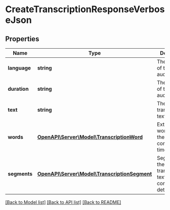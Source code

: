# CreateTranscriptionResponseVerboseJson

## Properties
Name | Type | Description | Notes
------------ | ------------- | ------------- | -------------
**language** | **string** | The language of the input audio. | 
**duration** | **string** | The duration of the input audio. | 
**text** | **string** | The transcribed text. | 
**words** | [**OpenAPI\Server\Model\TranscriptionWord**](TranscriptionWord.md) | Extracted words and their corresponding timestamps. | [optional] 
**segments** | [**OpenAPI\Server\Model\TranscriptionSegment**](TranscriptionSegment.md) | Segments of the transcribed text and their corresponding details. | [optional] 

[[Back to Model list]](../README.md#documentation-for-models) [[Back to API list]](../README.md#documentation-for-api-endpoints) [[Back to README]](../README.md)


